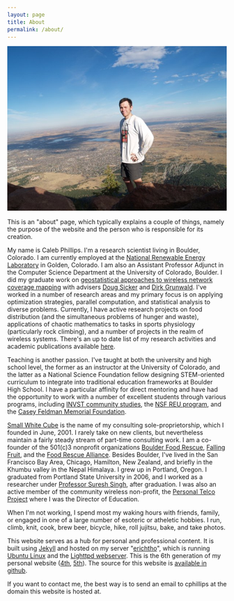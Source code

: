 ```yaml
---
layout: page
title: About
permalink: /about/
---
```

![Me on Bear Peak in Boulder, Colorado](/images/me_bear_peak.jpg)

This is an "about" page, which typically explains a couple of things, namely the purpose of the website and the person who is responsible for its creation.

My name is Caleb Phillips. I'm a research scientist living in Boulder, Colorado. I am currently employed at the [National Renewable Energy Laboratory](http://nrel.gov/) in Golden, Colorado. I am also an Assistant Professor Adjunct in the Computer Science Department at the University of Colorado, Boulder. I did my graduate work on [geostatistical approaches to wireless network coverage mapping](https://encore.colorado.edu/iii/encore/record/C__Rb7463145) with advisers [Doug Sicker](http://spot.colorado.edu/~sicker/) and [Dirk Grunwald](http://systems.cs.colorado.edu/people/faculty/dirk-grunwald/). I've worked in a number of research areas and my primary focus is on applying optimization strategies, parallel computation, and statistical analysis to diverse problems. Currently, I have active research projects on food distribution (and the simultaneous problems of hunger and waste), applications of chaotic mathematics to tasks in sports physiology (particularly rock climbing), and a number of projects in the realm of wireless systems. There's an up to date list of my research activities and academic publications available [here](/research/).

Teaching is another passion. I've taught at both the university and high school level, the former as an instructor at the University of Colorado, and the latter as a National Science Foundation fellow designing STEM-oriented curriculum to integrate into traditional education frameworks at Boulder High School. I have a particular affinity for direct mentoring and have had the opportunity to work with a number of excellent students through various programs, including [INVST community studies](http://www.colorado.edu/communitystudies/), the [NSF REU program](http://www.nsf.gov/crssprgm/reu/), and the [Casey Feldman Memorial Foundation](http://www.caseyfeldmanfoundation.org/). 

[Small White Cube](http://smallwhitecube.com) is the name of my consulting sole-proprietorship, which I founded in June, 2001. I rarely take on new clients, but nevertheless maintain a fairly steady stream of part-time consulting work. I am a co-founder of the 501(c)3 nonprofit organizations [Boulder Food Rescue](http://boulderfoodrescue.org), [Falling Fruit](http://fallingfruit.org), and the [Food Rescue Alliance](http://foodrescuealliance.org).  Besides Boulder, I've lived in the San Francisco Bay Area, Chicago, Hamilton, New Zealand, and briefly in the Khumbu valley in the Nepal Himalaya. I grew up in Portland, Oregon. I graduated from Portland State University in 2006, and I worked as a researcher under [Professor Suresh Singh](http://cs.pdx.edu/~singh), after graduation. I was also an active member of the community wireless non-profit, the [Personal Telco Project](http://personaltelco.net) where I was the Director of Education.

When I'm not working, I spend most my waking hours with friends, family, or engaged in one of a large number of esoteric or atheletic hobbies. I run, climb, knit, cook, brew beer, bicycle, hike, roll jujitsu, bake, and take photos. 

This website serves as a hub for personal and professional content. It is built using [Jekyll](http://jekyllrb.com/) and hosted on my server "[erichtho](http://en.wikipedia.org/wiki/Erichtho)", which is running [Ubuntu Linux](http://ubuntu.com) and the [Lighttpd webserver](http://www.lighttpd.net/). This is the 6th generation of my personal website ([4th](https://web.archive.org/web/20060419030337/http://smallwhitecube.com/), [5th](https://web.archive.org/web/20130428013216/http://smallwhitecube.com/doku.php)). The source for this website is [available in github](https://github.com/somerandomsequence/smallwhitecube).

If you want to contact me, the best way is to send an email to cphillips at the domain this website is hosted at.
